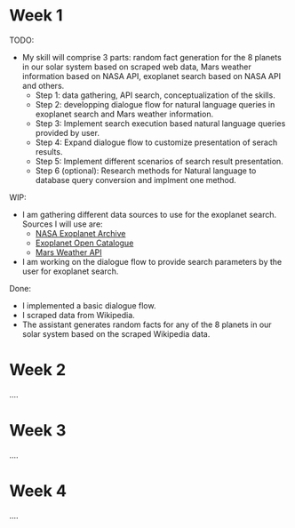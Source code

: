 <!-- 
Instructions: 
- The report (report.md/report.ipynb ) should be in the root of your repository of a project
- The link to the repository have to be shared with us 
- Weekly report can be built in md-file or ipynb file 
- All reports for each week should be written into one file 
- Each week should be in a separated section in the file, see as shown in this file 
- The report should contain subsections TODO / WIP (work in progress) / Done / Issues 
- Each section should contain a list of works and their descriptions 
- Adding pictures / graphs / code inserts to md / ipynb cells can improve your report 
- The deadline is 11.59 pm UTC -12h (anywhere on earth)
 -->
 
# Week 1

TODO:
 - My skill will comprise 3 parts: random fact generation for the 8 planets in our solar system based on scraped web data, Mars weather information based on NASA API, exoplanet search based on NASA API and others.  
   - Step 1: data gathering, API search, conceptualization of the skills.
   - Step 2: developping dialogue flow for natural language queries in exoplanet search and Mars weather information.
   - Step 3:  Implement search execution based natural language queries provided by user. 
   - Step 4: Expand dialogue flow to customize presentation of serach results.
   - Step 5: Implement different scenarios of search result presentation.
   - Step 6 (optional): Research methods for Natural language to database query conversion and implment one method.  
 
WIP:
 - I am gathering different data sources to use for the exoplanet search. Sources I will use are:
   - [NASA Exoplanet Archive](https://exoplanetarchive.ipac.caltech.edu/cgi-bin/TblView/nph-tblView?app=ExoTbls&config=PS)
   - [Exoplanet Open Catalogue](http://www.openexoplanetcatalogue.com/planet/11%20Com%20b/)
   - [Mars Weather API](https://mars.nasa.gov/insight/weather/)
 - I am working on the dialogue flow to provide search parameters by the user for exoplanet search.  

Done:
 - I implemented a basic dialogue flow.
 - I scraped data from Wikipedia.
 - The assistant generates random facts for any of the 8 planets in our solar system based on the scraped Wikipedia data.

# Week 2
....

# Week 3
....

# Week 4
....
